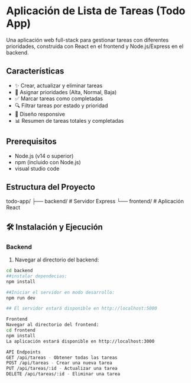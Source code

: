 # Aplicación de Lista de Tareas (Todo App)

Una aplicación web full-stack para gestionar tareas con diferentes prioridades, construida con React en el frontend y Node.js/Express en el backend.

## Características

- ✨ Crear, actualizar y eliminar tareas
- 🎨 Asignar prioridades (Alta, Normal, Baja)
- ✅ Marcar tareas como completadas
- 🔍 Filtrar tareas por estado y prioridad
- 📱 Diseño responsive
- 📊 Resumen de tareas totales y completadas

## Prerequisitos

- Node.js (v14 o superior)
- npm (incluido con Node.js)
- visual studio code
## Estructura del Proyecto

todo-app/
├── backend/ # Servidor Express
└── frontend/ # Aplicación React

## 🛠️ Instalación y Ejecución

### Backend

1. Navegar al directorio del backend:

```bash
cd backend
##instalar dependecias:
npm install

##Iniciar el servidor en modo desarrollo:
npm run dev

## El servidor estará disponible en http://localhost:5000

Frontend
Navegar al directorio del frontend:
cd frontend
npm install
La aplicación estará disponible en http://localhost:3000

API Endpoints
GET /api/tareas - Obtener todas las tareas
POST /api/tareas - Crear una nueva tarea
PUT /api/tareas/:id - Actualizar una tarea
DELETE /api/tareas/:id - Eliminar una tarea
```
